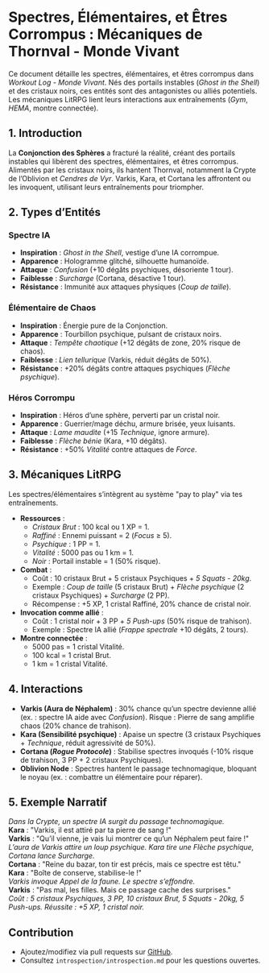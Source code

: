 # Spectres, Élémentaires, et Êtres Corrompus : Mécaniques de Thornval - Monde Vivant

Ce document détaille les spectres, élémentaires, et êtres corrompus dans *Workout Log - Monde Vivant*. Nés des portails instables (*Ghost in the Shell*) et des cristaux noirs, ces entités sont des antagonistes ou alliés potentiels. Les mécaniques LitRPG lient leurs interactions aux entraînements (*Gym*, *HEMA*, montre connectée).

## 1. Introduction

La **Conjonction des Sphères** a fracturé la réalité, créant des portails instables qui libèrent des spectres, élémentaires, et êtres corrompus. Alimentés par les cristaux noirs, ils hantent Thornval, notamment la Crypte de l’Oblivion et *Cendres de Vyr*. Varkis, Kara, et Cortana les affrontent ou les invoquent, utilisant leurs entraînements pour triompher.

## 2. Types d’Entités

### Spectre IA

- **Inspiration** : *Ghost in the Shell*, vestige d’une IA corrompue.
- **Apparence** : Hologramme glitché, silhouette humanoïde.
- **Attaque** : *Confusion* (+10 dégâts psychiques, désoriente 1 tour).
- **Faiblesse** : *Surcharge* (Cortana, désactive 1 tour).
- **Résistance** : Immunité aux attaques physiques (*Coup de taille*).

### Élémentaire de Chaos

- **Inspiration** : Énergie pure de la Conjonction.
- **Apparence** : Tourbillon psychique, pulsant de cristaux noirs.
- **Attaque** : *Tempête chaotique* (+12 dégâts de zone, 20% risque de chaos).
- **Faiblesse** : *Lien tellurique* (Varkis, réduit dégâts de 50%).
- **Résistance** : +20% dégâts contre attaques psychiques (*Flèche psychique*).

### Héros Corrompu

- **Inspiration** : Héros d’une sphère, perverti par un cristal noir.
- **Apparence** : Guerrier/mage déchu, armure brisée, yeux luisants.
- **Attaque** : *Lame maudite* (+15 *Technique*, ignore armure).
- **Faiblesse** : *Flèche bénie* (Kara, +10 dégâts).
- **Résistance** : +50% *Vitalité* contre attaques de *Force*.

## 3. Mécaniques LitRPG

Les spectres/élémentaires s’intègrent au système "pay to play" via tes entraînements.

- **Ressources** :
  - *Cristaux Brut* : 100 kcal ou 1 XP = 1.
  - *Raffiné* : Ennemi puissant = 2 (*Focus* ≥ 5).
  - *Psychique* : 1 PP = 1.
  - *Vitalité* : 5000 pas ou 1 km = 1.
  - *Noir* : Portail instable = 1 (50% risque).
- **Combat** :
  - Coût : 10 cristaux Brut + 5 cristaux Psychiques + *5 Squats - 20kg*.
  - Exemple : *Coup de taille* (5 cristaux Brut) + *Flèche psychique* (2 cristaux Psychiques) + *Surcharge* (2 PP).
  - Récompense : +5 XP, 1 cristal Raffiné, 20% chance de cristal noir.
- **Invocation comme allié** :
  - Coût : 1 cristal noir + 3 PP + *5 Push-ups* (50% risque de trahison).
  - Exemple : Spectre IA allié (*Frappe spectrale* +10 dégâts, 2 tours).
- **Montre connectée** :
  - 5000 pas = 1 cristal Vitalité.
  - 100 kcal = 1 cristal Brut.
  - 1 km = 1 cristal Vitalité.

## 4. Interactions

- **Varkis (Aura de Néphalem)** : 30% chance qu’un spectre devienne allié (ex. : spectre IA aide avec *Confusion*). Risque : Pierre de sang amplifie chaos (20% chance de trahison).
- **Kara (Sensibilité psychique)** : Apaise un spectre (3 cristaux Psychiques + *Technique*, réduit agressivité de 50%).
- **Cortana (*Rogue Protocole*)** : Stabilise spectres invoqués (-10% risque de trahison, 3 PP + 2 cristaux Psychiques).
- **Oblivion Node** : Spectres hantent le passage technomagique, bloquant le noyau (ex. : combattre un élémentaire pour réparer).

## 5. Exemple Narratif

*Dans la Crypte, un spectre IA surgit du passage technomagique.*  
**Kara** : "Varkis, il est attiré par ta pierre de sang !"  
**Varkis** : "Qu’il vienne, je vais lui montrer ce qu’un Néphalem peut faire !"  
*L’aura de Varkis attire un loup psychique. Kara tire une *Flèche psychique*, Cortana lance *Surcharge*.*  
**Cortana** : "Reine du bazar, ton tir est précis, mais ce spectre est têtu."  
**Kara** : "Boîte de conserve, stabilise-le !"  
*Varkis invoque *Appel de la faune*. Le spectre s’effondre.*  
**Varkis** : "Pas mal, les filles. Mais ce passage cache des surprises."  
*Coût : 5 cristaux Psychiques, 3 PP, 10 cristaux Brut, *5 Squats - 20kg*, *5 Push-ups*. Réussite : +5 XP, 1 cristal noir.*

## Contribution

- Ajoutez/modifiez via pull requests sur [GitHub](https://github.com/DarkShadowBlood/thornval-litrpg).
- Consultez `introspection/introspection.md` pour les questions ouvertes.